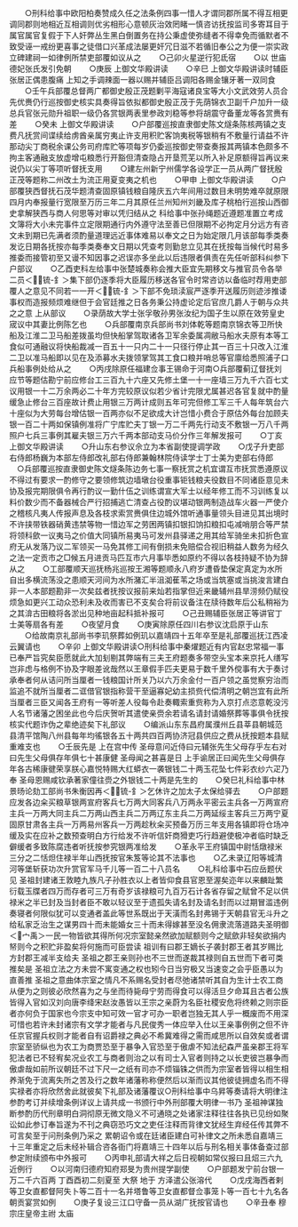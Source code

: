 <!-- { "loadSidebar": true } -->
　　○刑科给事中欧阳柏奏赞成久任之法条例四事一惜人才谓同郡所属不得互相更调同郡则地相近互相调则优劣相形心意顿灰治效罔睹一慎咨访抚按监司多寄耳目于属官属官复假于下人奸弊丛生黑白倒置务在持公秉虚使弥缝者不得幸免而循默者不致受诬一戒纷更喜事之徒借口兴革成法屡更奸冗日滋不若循旧奉公之为便一崇实政立碑建祠一如律例所禁吏部覆如议从之
　　○己卯火星逆行犯氐宿
　　○以  世庙德妃张氏发引免朝
　　○庚辰  上御文华殿讲读
　　○辛巳  上御文华殿讲读时辅臣张居正偶患腹痛  上知之手调辣面一器以赐并辅臣吕调阳各赐金镶牙著一双同食
　　○壬午兵部覆总督两广都御史殷正茂题剿平海寇诸良宝等大小文武效劳人员合先优赉仍行巡按御史核实具奏得旨依拟都御史殷正茂于先荫锦衣卫副千户加升一级总兵官张元勋升祖职一级仍各赏银两表里参政刘稳等参将胡震守备董龙等各赏赉有差
　　○癸未  上御文华殿讲读
　　○户部覆巡按直隶御史陈文燧条陈核两镇之支费凡抚赏间谍续给虏酋亲属穷夷止许支用积贮客饷夷税等银稍有不敷量行请益不许那动尖丁商税余课公务司府库贮等项每岁仍委巡按御史带查奏报其两镇本色颇多不拘主客通融支放虚增屯粮悉行开豁但清查隐占开垦荒芜以所入补足原额得旨再议来说仍以尖丁等项听督抚支用
　　○建左州新宁州儒学各设学正一员从两广督抚殷正茂等题称二州改土为流正用夏变夷之机也
　　○甲申  上御文华殿讲读
　　○户部覆狭西督抚石茂华题清查固原镇钱粮自隆庆五六年间用过数目未明势难卒就原限四月内奉报量行宽限至万历三年二月其原任兰州知州刘畿及库子桃柏行巡按山西御史拿解狭西与商人何思等对审以凭归结从之  科给事中张孙绳题近遵题准置立考成文簿将大小未完事件立定限期通行内外遵守法至善已但限期不必拘定月分远方有咨文未到期已先满者须酌量道理远近事体难易以奉文之日为始定限几月该部每季类奏发讫日期各抚按亦每季类奏奉文日期以凭查考则勤怠立见其在抚按每当候代时易多推委而接管初至又谩不知因事之迟误亦多坐此以后违限者俱责在先任听部科纠参下户部议
　　○乙酉吏科左给事中张楚城奏称会推大臣宜先期移文与推官员令各举二员＜锍-釒＞集下部仍逐季将大臣履历移送各官令时常咨访以备临时荐用吏部覆人之意见不同若一一开＜锍-釒＞下部不免琐渎宸严逐季开送履历则迹涉推诿事权而造报频烦难继但于会官廷推之日各务秉公持虚论定后官庶几爵人于朝与众共之之意  上从部议
　　○录荫故大学士张孚敬孙男张汝纪为国子生以原在效劳皇史宬议中其妻比例陈乞也
　　○兵部覆南京兵部尚书刘体乾等题南京锦衣等卫所快船及江淮二卫马船差拨虽均但快船掌驾取诸各卫军余委属凋敝马船水夫原有本等工食似可通融议将快船裁减一百五十一只内二十一只径行停止其一百三十只改入江淮二卫以准马船即以见在及添募水夫拨领掌驾其工食口粮并哨总等官廪给悉照浦子口兵船事例处给从之
　　○丙戌除原任福建佥事王锡命于河南○兵部覆蓟辽督抚刘应节等题估勘宁前应修台工三百九十六座又先修土堡一十一座墙三万九千六百七丈议用银一十二万余两必二十年方完较原议似若少省计完限尤属甚迟各官复就中酌量缓急止修台三百座故计费止用银三万两计成则五年可完但修工军三千人每年筑台六十座似为大劳每台增估银一百两亦似不足欲成大计岂惜小费合于原估外每台加顾夫银一百二十两如保镇例准将广宁库贮夫丁银一万二千两先行动支不敷银一万八千两照户七兵三事例其雇夫银三万六千两本部动支马价分作三年解发报可
　　○丁亥  上御文华殿讲读
　　○升山东右参议佘立为本省副使提调学政
　　○戊子升吏部右侍郎杨巍为本部左侍郎改礼部右侍郎兼翰林院侍读学士丁士美为吏部右侍郎
　○兵部覆巡按直隶御史陈文燧条陈边务七事一察抚赏之机宜谓互市抚赏悉遵原议不得过有要求一酌修守之要领修筑边墙墩台役重事钜钱粮夫役数目不同诸臣意见未协及报完期限俱令再行酌议一勤什伍之训练谓宣大军士以经年修工而不习训练复以料价数少而不备器械合严行招捕逃亡清查占役酌议堪动银两制造战车火器一严使介之稽核凡夷人传报声息及各枝求索赏赉俱住边城外馆听通事量领头目进见其出境时不许挟带铁器硝黄违禁等物一惜边军之劳困两镇扣银扣饷扣粮扣屯减哨朋合等严禁将领科歛一议夷马之价值大同镇所易夷马可发州县驿递之用其给军骑坐未扣折色宣府无从发落乃议二军领买一马免其修工间有倒损未免赔偿合视旧稍益人数务为经久之法一定贡市之□候五月进贡马匹互市六月事毕悉如原约不得以各枝持疑不协为辞从之
　　○工部覆顺天巡抚杨兆巡按王湘等题顺永八府岁遭昏垫保定真定为水所自出多横流荡没之患顺天河间为水所潴汇半沮洳萑苇之场或当筑塞或当挑浚言建白非一人本部题勘非一次矣兹者抚按议报前来灿若指掌但近来畿辅州县旱涝频仍赋役烦急如更兴工动众恐利未及收而害已不支矣合将前议备注在牍待数年后公私稍裕为之其渰古田粮将各淤出见种地亩起科抵补报可
　　○己丑赐辅臣张居正等讲官丁士美等扇各有差
　　○夜望月食
　　○庚寅除原任四川右参议沈启原于山东
　　○给故南京礼部尚书李玑祭葬如例玑以嘉靖四十五年卒至是礼部覆巡抚江西凌云翼请也
　　○辛卯  上御文华殿讲读○刑科给事中秦燿题近有内官赵忠常福一事已奉严旨究矣臣愿就此大加刬剔其弊端有三夫王府题奏多带空头宝本来京托人缮写岂非虑与格例不协及字眼差讹哉然以王章假手匹夫更易于数千里外傥事有大于奏讨承奉者何从诘问所当厘者一钱粮国计所关乃以六万余金付一百户领之虽觉察穷治而监追不就所当厘者二诓借官银指称营干至逼寡妃幼主损赀代偿清明之朝岂宜有此所当厘者三臣又闻各王府有一等听差人役每令赴奏輙索重赀称为入京打点恣意乾没污人名节诸藩之困坐此也今后庆贺听其遣使亲赍余若请名请封请婚祭葬等事俱令抚按核实代题诈伪之辈绝迹矣下礼部议
　　○编派山东东昌府属濮州丘县莘县朝城范县清平馆陶八州县每年均徭银各五十两共四百两协济冠县供应之费从抚按题本县赋重难支也
　　○壬辰先是  上在宫中传  圣母意问近侍曰元辅张先生父母存乎左右对曰先生父母俱存年俱七十甚康健  圣母闻之甚喜是日  上手谕居正曰闻先生父母俱存年各古稀康徤荣享朕心嘉悦特赐大红蟒衣一袭银钱二十两玉花坠七件彩衣纱六疋乃奉  圣母恩赐咸钦承著家僮往赍之外银钱二十两是先生的
　　○癸巳礼科给事中林景旸论劾工部尚书朱衡因再＜锍-釒＞乞休许之加太子太保给驿去
　　○户部题应发各边籴买粮草银两宣府客兵七万两大同客兵八万两永平密云主兵各一万两宣府主兵一万两大同主兵二万两山西主兵二万两辽东主兵二万两延绥主客兵三万两宁夏固原甘肃各主兵一万两易州客兵一万两趁秋籴买预备万历三年支用各镇即将仓场冲缓及实在应补之数预查明白方行给发不许听信奸商猾吏巧行趋避使极冲者临时缺乏僻缓者多致陈腐违者听抚按参究银两准给发
　　○革永平王府镇国中尉恬燉禄米三分之二恬炟住禄半年山西抚按官朱笈等论其不法事也
　　○乙未录辽阳等城清河等堡斩获功次升赏官军马千儿等一百二十八员名
　　○礼科给事中石应岳题伏见  圣祖封建诸王敦睦九族凡子孙胜衣以上者皆仰食县官恩至渥矣迩年以来麟趾繁衍载玉牒者四万而存者可三万有奇岁该禄粮可九百万石计各省存留之赋曾不足以供禄米之半已封及当封者臣不敢以轻议至于遗孤失请名封及请名封而以过期冒滥违例奏寝者何限似犹可以变通者盖此等世系既出于天潢而名封弗锡于天朝县官无斗升之给私家乏治生之谋男四十而未能婚女三十而未得嫁甚至没名佣隶流落道路夫圣明御＜宀禹＞一民一物皆欲其得所何况宗室懿亲然欲加赋额则今之赋歛非轻矣欲捐内帑则今之积贮非盈矣将何施而可臣尝读  祖训有曰郡王嫡长子袭封郡王者其岁赐比方封郡王减半支给夫  圣祖之郡王亲则孙也不三世而遂裁其禄则自五世而下者可类推矣是  圣祖立法之方未尝不寓变通之权也矧今日当穷极又当速变之会乎臣愚以为直善推  圣祖之意曲体宗室之情凡不系赐名受封者尽弛诸禁听其自为生计士农工商从便为之则彼必欣然喜为之与坐而待毙母宁劳而得食可以得活旦夕命耳且古者公族皆得入官如汉刘向唐李绛宋赵汝愚皆以王宗之亲蔚为名臣社稷安危将终赖之则宗臣者亦何负于国家也今宗支中知可效一官才可办一职者岂独无其人乎一概废而不用深可惜也若许未封诸宗有文学才能者与凡民俊秀一体应举入仕以王亲事例例之但不许任京官握兵权则才能者自有诏爵禄之典必不希冀难得之需而咸思所以自效矣或者谓宗室至骄纵也为农工为商贾恐至于暴争入官恐至于傲虐不知法纪森严虽亲郡王将军犯法者已不轻宥矣况业农工与商者则治之以有司士入官者则持之以长吏彼岂暴争而傲虐哉如前所议朝廷不过下尺一之纸有司亦不烦锱铢之供而为宗室者皆得以相生相养渐免于流离失所之苦及行之数年诸藩称称便然后以渐而议其他彼徒拥虚名而不得实禄者亦将欣然舍此就彼矣下礼部及诸藩覆议○刑科给事中乌昇等奏请将大明律注参酌考订并续增条例详议上请共成一书颁行中外刑部覆大明律一书乃  圣祖神谋独断参酌历代刑章明白洞彻原无微文隐义不可通晓之处诸家注释往往各执已见纷如聚讼如此参订奉旨遂为不刊之典窃恐巧文之吏任注释而背律文犹经生弃经任传其弊不可言矣至于问刑条例乃采之  累朝诏令或在廷诸臣建白可补律文之所未悉自嘉靖三十三年重定之后未经补辑合咨各衙门将嘉靖三十四年以后与刑名相关事体备查过部参定附续颁布中外报可
　　○丙申礼部请大祥之后日视朝如常仪报曰且炤三六九近例行
　　○以河南归德府知府郑旻为贵州提学副使
　　○户部题发宁前台银一万二千六百两  丁酉酉初二刻夏至  大祭  地于  方泽遣公张溶代
　　○戊戌海西者剌等卫女直都督阿失卜等二百十一名并塔鲁等卫女直都督佥事笼卜等一百七十九名各朝贡宴赏如例
　　○庚子复设三江口守备一员从湖广抚按官请也
　　○辛丑奉  穆宗庄皇帝主祔  太庙

